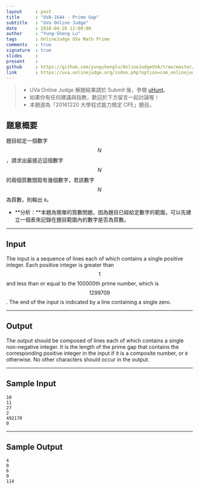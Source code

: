 ```yaml
---
layout     : post
title      : "UVA-1644 - Prime Gap"
subtitle   : "UVa Online Judge"
date       : 2018-04-20 12:00:00
author     : "Yung-Sheng Lu"
tags       : OnlineJudge UVa Math Prime
comments   : true
signature  : true
slides     : 
present    :
github     : https://github.com/yungshenglu/OnlineJudgeUVA/tree/master/UVA-1644
link       : https://uva.onlinejudge.org/index.php?option=com_onlinejudge&Itemid=8&page=show_problem&problem=4519
---
```


> * UVa Online Judge 解題結果請於 Submit 後，參閱 [uHunt](https://uhunt.onlinejudge.org/)。
> * 如果你有任何建議與指教，歡迎於下方留言一起討論喔！
> * 本題選為「20161220 大學程式能力檢定 CPE」題目。

## 題意概要

題目給定一個數字 $$N$$，請求出最接近這個數字 $$N$$ 的兩個質數間距有幾個數字，若該數字 $$N$$ 為質數，則輸出 `0`。
* **分析：**本題為簡單的質數問題，因為題目已經給定數字的範圍，可以先建立一個表來記錄在題目範圍內的數字是否為質數。

---
## Input

The input is a sequence of lines each of which contains a single positive integer. Each positive integer is greater than $$1$$ and less than or equal to the 100000th prime number, which is $$1299709$$. The end of the input is indicated by a line containing a single zero.

---
## Output

The output should be composed of lines each of which contains a single non-negative integer. It is the length of the prime gap that contains the corresponding positive integer in the input if it is a composite number, or `0` otherwise. No other characters should occur in the output.

---
## Sample Input

```
10
11
27
2
492170
0
```

---
## Sample Output

```
4
0
6
0
114
```
